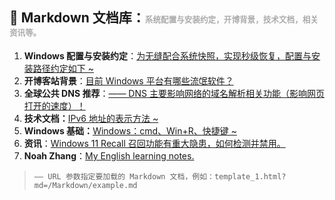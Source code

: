 ## 📑 Markdown 文档库：<span style="color: #aaaaaa; font-size: 0.6em;">系统配置与安装约定，开博背景，技术文档，相关资讯等。</span>

1. **Windows 配置与安装约定**：[为无缝配合系统快照，实现秒级恢复，配置与安装路径约定如下 ~](template_1.html?md=/Markdown/URL/Windows_configuration_and_installation_conventions.md)
2. **开博客站背景**：[目前 Windows 平台有哪些流氓软件？](/template_1.html?md=/Markdown/URL/The_background_of_creating_a_blog_website.md)
3. **全球公共 DNS 推荐**：[—— DNS 主要影响网络的域名解析相关功能（影响网页打开的速度）！](template_1.html?md=/Markdown/URL/DNS.md)
4. **技术文档：**[IPv6 地址的表示方法 ~](template_1.html?md=/Markdown/URL/IPv6.md) 
5. **Windows 基础：**[Windows：cmd、Win+R、快捷键 ~](template_1.html?md=/Markdown/URL/cmd.md) 
6. **资讯**：[Windows 11 Recall 召回功能有重大隐患，如何检测并禁用。](template_1.html?md=/Markdown/URL/Windows_11_Recall.md)
7. **Noah Zhang**：[My English learning notes.](template_1.html?md=/Markdown/English/index.md)

> `—— URL 参数指定要加载的 Markdown 文档，例如：template_1.html?md=/Markdown/example.md`
